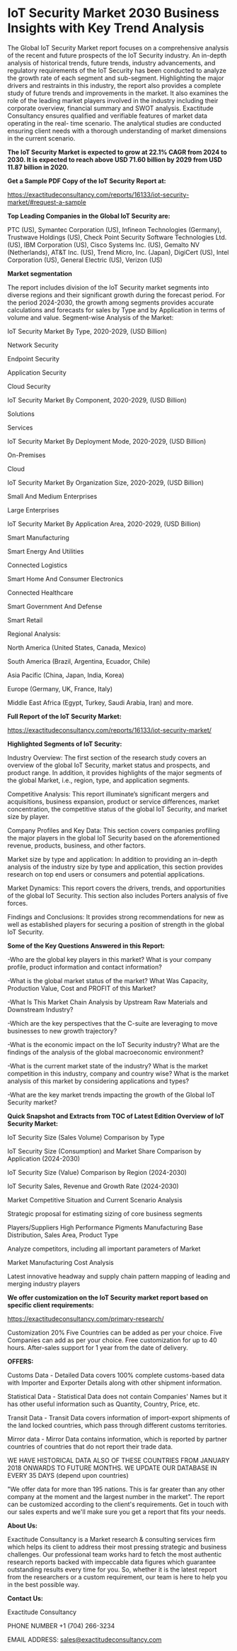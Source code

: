 # IoT Security Market 2030 Business Insights with Key Trend Analysis

The Global IoT Security Market report focuses on a comprehensive analysis of the recent and future prospects of the IoT Security industry. An in-depth analysis of historical trends, future trends, industry advancements, and regulatory requirements of the IoT Security has been conducted to analyze the growth rate of each segment and sub-segment. Highlighting the major drivers and restraints in this industry, the report also provides a complete study of future trends and improvements in the market. It also examines the role of the leading market players involved in the industry including their corporate overview, financial summary and SWOT analysis. Exactitude Consultancy ensures qualified and verifiable features of market data operating in the real- time scenario. The analytical studies are conducted ensuring client needs with a thorough understanding of market dimensions in the current scenario.

**The IoT Security Market is expected to grow at 22.1% CAGR from 2024 to 2030. It is expected to reach above USD 71.60 billion by 2029 from USD 11.87 billion in 2020.**

**Get a Sample PDF Copy of the IoT Security Report at:**

https://exactitudeconsultancy.com/reports/16133/iot-security-market/#request-a-sample

**Top Leading Companies in the Global IoT Security are:**

PTC (US), Symantec Corporation (US), Infineon Technologies (Germany), Trustwave Holdings (US), Check Point Security Software Technologies Ltd. (US), IBM Corporation (US), Cisco Systems Inc. (US), Gemalto NV (Netherlands), AT&T Inc. (US), Trend Micro, Inc. (Japan), DigiCert (US), Intel Corporation (US), General Electric (US), Verizon (US)

**Market segmentation**

The report includes division of the IoT Security market segments into diverse regions and their significant growth during the forecast period. For the period 2024-2030, the growth among segments provides accurate calculations and forecasts for sales by Type and by Application in terms of volume and value. Segment-wise Analysis of the Market:

IoT Security Market By Type, 2020-2029, (USD Billion)

Network Security

Endpoint Security

Application Security

Cloud Security

IoT Security Market By Component, 2020-2029, (USD Billion)

Solutions

Services

IoT Security Market By Deployment Mode, 2020-2029, (USD Billion)

On-Premises

Cloud

IoT Security Market By Organization Size, 2020-2029, (USD Billion)

Small And Medium Enterprises

Large Enterprises

IoT Security Market By Application Area, 2020-2029, (USD Billion)

Smart Manufacturing

Smart Energy And Utilities

Connected Logistics

Smart Home And Consumer Electronics

Connected Healthcare

Smart Government And Defense

Smart Retail

Regional Analysis:

North America (United States, Canada, Mexico)

South America (Brazil, Argentina, Ecuador, Chile)

Asia Pacific (China, Japan, India, Korea)

Europe (Germany, UK, France, Italy)

Middle East Africa (Egypt, Turkey, Saudi Arabia, Iran) and more.

**Full Report of the IoT Security Market:**

https://exactitudeconsultancy.com/reports/16133/iot-security-market/

**Highlighted Segments of IoT Security:**

Industry Overview: The first section of the research study covers an overview of the global IoT Security, market status and prospects, and product range. In addition, it provides highlights of the major segments of the global Market, i.e., region, type, and application segments.

Competitive Analysis: This report illuminate’s significant mergers and acquisitions, business expansion, product or service differences, market concentration, the competitive status of the global IoT Security, and market size by player.

Company Profiles and Key Data: This section covers companies profiling the major players in the global IoT Security based on the aforementioned revenue, products, business, and other factors.

Market size by type and application: In addition to providing an in-depth analysis of the industry size by type and application, this section provides research on top end users or consumers and potential applications.

Market Dynamics: This report covers the drivers, trends, and opportunities of the global IoT Security. This section also includes Porters analysis of five forces.

Findings and Conclusions: It provides strong recommendations for new as well as established players for securing a position of strength in the global IoT Security.

**Some of the Key Questions Answered in this Report:**

-Who are the global key players in this market? What is your company profile, product information and contact information?

-What is the global market status of the market? What Was Capacity, Production Value, Cost and PROFIT of this Market?

-What Is This Market Chain Analysis by Upstream Raw Materials and Downstream Industry?

-Which are the key perspectives that the C-suite are leveraging to move businesses to new growth trajectory?

-What is the economic impact on the IoT Security industry? What are the findings of the analysis of the global macroeconomic environment?

-What is the current market state of the industry? What is the market competition in this industry, company and country wise? What is the market analysis of this market by considering applications and types?

-What are the key market trends impacting the growth of the Global IoT Security market?

**Quick Snapshot and Extracts from TOC of Latest Edition Overview of IoT Security Market:**

IoT Security Size (Sales Volume) Comparison by Type

IoT Security Size (Consumption) and Market Share Comparison by Application (2024-2030)

IoT Security Size (Value) Comparison by Region (2024-2030)

IoT Security Sales, Revenue and Growth Rate (2024-2030)

Market Competitive Situation and Current Scenario Analysis

Strategic proposal for estimating sizing of core business segments

Players/Suppliers High Performance Pigments Manufacturing Base Distribution, Sales Area, Product Type

Analyze competitors, including all important parameters of Market

Market Manufacturing Cost Analysis

Latest innovative headway and supply chain pattern mapping of leading and merging industry players

**We offer customization on the IoT Security market report based on specific client requirements:**

https://exactitudeconsultancy.com/primary-research/

Customization 20%
Five Countries can be added as per your choice.
Five Companies can add as per your choice.
Free customization for up to 40 hours.
After-sales support for 1 year from the date of delivery.

**OFFERS:**

Customs Data - Detailed Data covers 100% complete customs-based data with Importer and Exporter Details along with other shipment information.

Statistical Data - Statistical Data does not contain Companies' Names but it has other useful information such as Quantity, Country, Price, etc.

Transit Data - Transit Data covers information of import-export shipments of the land locked countries, which pass through different customs territories.

Mirror data - Mirror Data contains information, which is reported by partner countries of countries that do not report their trade data.

WE HAVE HISTORICAL DATA ALSO OF THESE COUNTRIES FROM JANUARY 2018 ONWARDS TO FUTURE MONTHS. WE UPDATE OUR DATABASE IN EVERY 35 DAYS (depend upon countries)

"We offer data for more than 195 nations. This is far greater than any other company at the moment and the largest number in the market". The report can be customized according to
the client's requirements. Get in touch with our sales experts and we'll make sure you get a report that fits your needs.

**About Us:**

Exactitude Consultancy is a Market research & consulting services firm which helps its client to address their most pressing strategic and business challenges. Our professional team works hard to fetch the most authentic research reports backed with impeccable data figures which guarantee outstanding results every time for you. So, whether it is the latest report from the researchers or a custom requirement, our team is here to help you in the best possible way.

**Contact Us:**

Exactitude Consultancy

PHONE NUMBER +1 (704) 266-3234

EMAIL ADDRESS: sales@exactitudeconsultancy.com

